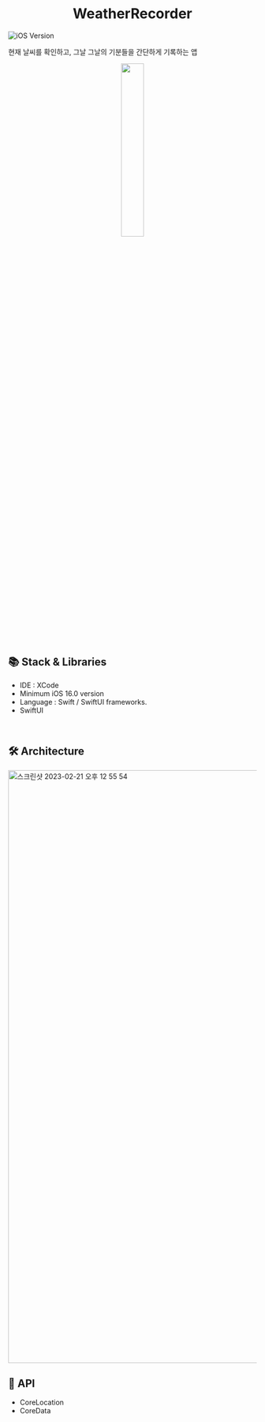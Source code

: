 <div align = "center">
  <h1> WeatherRecorder </h1>
</div>

![iOS Version](https://img.shields.io/badge/API-16.0%2B-white?style=flat&logo=Apple&logoColor=white")
<p> 현재 날씨를 확인하고, 그날 그날의 기분들을 간단하게 기록하는 앱 </br>
</p>

<p align="center">
  <img src="https://user-images.githubusercontent.com/29699217/204727572-9a459923-e5e4-472b-89ab-4f25142925ab.png" width=30%>

## 📚 Stack & Libraries
- IDE : XCode
- Minimum iOS 16.0 version
- Language : Swift / SwiftUI
frameworks.
- SwiftUI

</br>

## 🛠 Architecture

<img width="1202" alt="스크린샷 2023-02-21 오후 12 55 54" src="https://user-images.githubusercontent.com/63780449/220244778-729bc589-a4ed-4869-a59b-562a8ea757a0.png">

</br>

## 📲 API

- CoreLocation
- CoreData

</br>

